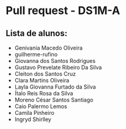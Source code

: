 # Pull request - DS1M-A

## Lista de alunos:
* Genivania Macedo Oliveira
* guilherme-rufino
* Giovanna dos Santos Rodrigues
* Gustavo Prevelate Ribeiro Da Silva
* Cleiton dos Santos Cruz
* Clara Martins Oliveira
* Layla Giovanna Furtado da Silva
* Ítalo Reis Rosa da Silva
* Moreno César Santos Santiago
* Caio Palermo Lemos
* Camila Pinheiro
* Ingryd Shirlley